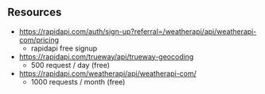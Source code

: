 
# 


## Resources
- https://rapidapi.com/auth/sign-up?referral=/weatherapi/api/weatherapi-com/pricing
	- rapidapi free signup
- https://rapidapi.com/trueway/api/trueway-geocoding
	- 500 request / day (free)
- https://rapidapi.com/weatherapi/api/weatherapi-com/
	- 1000 requests / month (free)